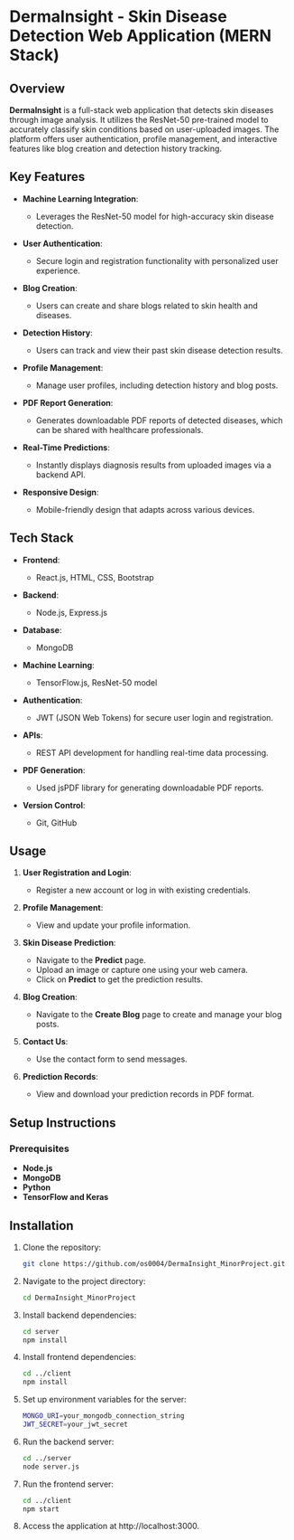 # DermaInsight - Skin Disease Detection Web Application (MERN Stack)

## Overview
**DermaInsight** is a full-stack web application that detects skin diseases through image analysis. It utilizes the ResNet-50 pre-trained model to accurately classify skin conditions based on user-uploaded images. The platform offers user authentication, profile management, and interactive features like blog creation and detection history tracking.

## Key Features
- **Machine Learning Integration**: 
  - Leverages the ResNet-50 model for high-accuracy skin disease detection.
  
- **User Authentication**:
  - Secure login and registration functionality with personalized user experience.
  
- **Blog Creation**:
  - Users can create and share blogs related to skin health and diseases.
  
- **Detection History**:
  - Users can track and view their past skin disease detection results.

- **Profile Management**:
  - Manage user profiles, including detection history and blog posts.

- **PDF Report Generation**:
  - Generates downloadable PDF reports of detected diseases, which can be shared with healthcare professionals.

- **Real-Time Predictions**:
  - Instantly displays diagnosis results from uploaded images via a backend API.

- **Responsive Design**:
  - Mobile-friendly design that adapts across various devices.

## Tech Stack
- **Frontend**: 
  - React.js, HTML, CSS, Bootstrap
  
- **Backend**: 
  - Node.js, Express.js

- **Database**: 
  - MongoDB

- **Machine Learning**: 
  - TensorFlow.js, ResNet-50 model

- **Authentication**: 
  - JWT (JSON Web Tokens) for secure user login and registration.

- **APIs**: 
  - REST API development for handling real-time data processing.

- **PDF Generation**: 
  - Used jsPDF library for generating downloadable PDF reports.

- **Version Control**: 
  - Git, GitHub
 
## Usage

1. **User Registration and Login**: 
   - Register a new account or log in with existing credentials.

2. **Profile Management**: 
   - View and update your profile information.

3. **Skin Disease Prediction**:
   - Navigate to the **Predict** page.
   - Upload an image or capture one using your web camera.
   - Click on **Predict** to get the prediction results.

4. **Blog Creation**: 
   - Navigate to the **Create Blog** page to create and manage your blog posts.

5. **Contact Us**: 
   - Use the contact form to send messages.

6. **Prediction Records**: 
   - View and download your prediction records in PDF format.

## Setup Instructions

### Prerequisites
- **Node.js**
- **MongoDB**
- **Python**
- **TensorFlow and Keras**
  
## Installation
1. Clone the repository:
   ```bash
   git clone https://github.com/os0004/DermaInsight_MinorProject.git
   
2. Navigate to the project directory:
   ```bash
   cd DermaInsight_MinorProject

3. Install backend dependencies:
   ```bash
   cd server
   npm install

4. Install frontend dependencies:
   ```bash
   cd ../client
   npm install

5. Set up environment variables for the server:
   ```bash
   MONGO_URI=your_mongodb_connection_string
   JWT_SECRET=your_jwt_secret

6. Run the backend server:
   ```bash
   cd ../server
   node server.js

7. Run the frontend server:
   ```bash
   cd ../client
   npm start

8. Access the application at http://localhost:3000.



